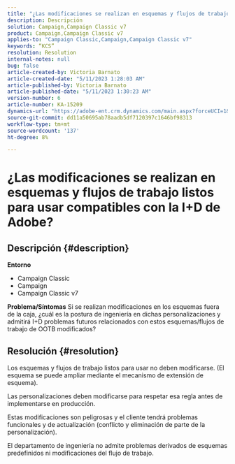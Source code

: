 ```yaml
---
title: "¿Las modificaciones se realizan en esquemas y flujos de trabajo listos para usar compatibles con la I+D de Adobe?"
description: Descripción
solution: Campaign,Campaign Classic v7
product: Campaign,Campaign Classic v7
applies-to: "Campaign Classic,Campaign,Campaign Classic v7"
keywords: “KCS”
resolution: Resolution
internal-notes: null
bug: false
article-created-by: Victoria Barnato
article-created-date: "5/11/2023 1:28:03 AM"
article-published-by: Victoria Barnato
article-published-date: "5/11/2023 1:30:23 AM"
version-number: 6
article-number: KA-15209
dynamics-url: "https://adobe-ent.crm.dynamics.com/main.aspx?forceUCI=1&pagetype=entityrecord&etn=knowledgearticle&id=c32f470c-9bef-ed11-8849-6045bd006268"
source-git-commit: dd11a50695ab78aadb5df7120397c1646bf98313
workflow-type: tm+mt
source-wordcount: '137'
ht-degree: 8%

---
```


# ¿Las modificaciones se realizan en esquemas y flujos de trabajo listos para usar compatibles con la I+D de Adobe?

## Descripción {#description}

<b>Entorno</b>
- Campaign Classic
- Campaign
- Campaign Classic v7

<b>Problema/Síntomas</b>
Si se realizan modificaciones en los esquemas fuera de la caja, ¿cuál es la postura de ingeniería en dichas personalizaciones y admitirá I+D problemas futuros relacionados con estos esquemas/flujos de trabajo de OOTB modificados?


## Resolución {#resolution}


Los esquemas y flujos de trabajo listos para usar no deben modificarse. (El esquema se puede ampliar mediante el mecanismo de extensión de esquema).

Las personalizaciones deben modificarse para respetar esa regla antes de implementarse en producción.

Estas modificaciones son peligrosas y el cliente tendrá problemas funcionales y de actualización (conflicto y eliminación de parte de la personalización).

El departamento de ingeniería no admite problemas derivados de esquemas predefinidos ni modificaciones del flujo de trabajo.
